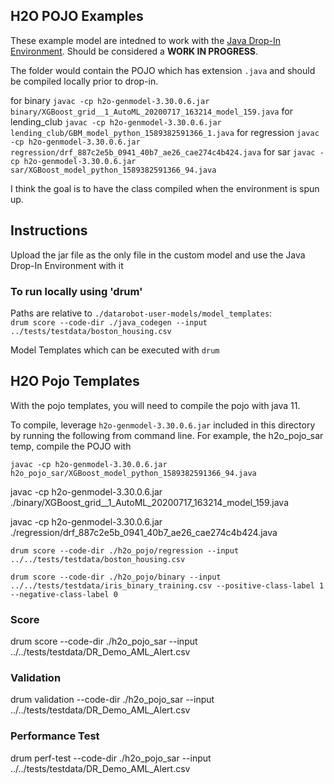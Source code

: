 ## H2O POJO Examples

These example model are intedned to work with the [Java Drop-In Environment](../../public_dropin_environments/java_codegen/).  Should be considered a __WORK IN PROGRESS__.  

The folder would contain the POJO which has extension `.java` and should be compiled locally prior to drop-in.  

for binary
`javac -cp h2o-genmodel-3.30.0.6.jar binary/XGBoost_grid__1_AutoML_20200717_163214_model_159.java`
for lending_club
`javac -cp h2o-genmodel-3.30.0.6.jar lending_club/GBM_model_python_1589382591366_1.java`
for regression 
`javac -cp h2o-genmodel-3.30.0.6.jar regression/drf_887c2e5b_0941_40b7_ae26_cae274c4b424.java`
for sar
`javac -cp h2o-genmodel-3.30.0.6.jar sar/XGBoost_model_python_1589382591366_94.java`

I think the goal is to have the class compiled when the environment is spun up.  

## Instructions
Upload the jar file as the only file in the custom model and use the Java Drop-In Environment with it

### To run locally using 'drum'
Paths are relative to `./datarobot-user-models/model_templates`:  
`drum score --code-dir ./java_codegen --input ../tests/testdata/boston_housing.csv`


Model Templates which can be executed with `drum`

## H2O Pojo Templates

With the pojo templates, you will need to compile the pojo with java 11.  

To compile, leverage `h2o-genmodel-3.30.0.6.jar` included in this directory by running the following 
from command line.  For example, the h2o_pojo_sar temp, compile the POJO with  

`javac -cp h2o-genmodel-3.30.0.6.jar h2o_pojo_sar/XGBoost_model_python_1589382591366_94.java`

javac -cp h2o-genmodel-3.30.0.6.jar ./binary/XGBoost_grid__1_AutoML_20200717_163214_model_159.java

javac -cp h2o-genmodel-3.30.0.6.jar ./regression/drf_887c2e5b_0941_40b7_ae26_cae274c4b424.java


`drum score --code-dir ./h2o_pojo/regression --input ../../tests/testdata/boston_housing.csv`

`drum score --code-dir ./h2o_pojo/binary --input ../../tests/testdata/iris_binary_training.csv --positive-class-label 1 --negative-class-label 0`

### Score 
drum score --code-dir ./h2o_pojo_sar --input ../../tests/testdata/DR_Demo_AML_Alert.csv

### Validation 
drum validation --code-dir ./h2o_pojo_sar --input ../../tests/testdata/DR_Demo_AML_Alert.csv


### Performance Test
drum perf-test --code-dir ./h2o_pojo_sar --input ../../tests/testdata/DR_Demo_AML_Alert.csv


